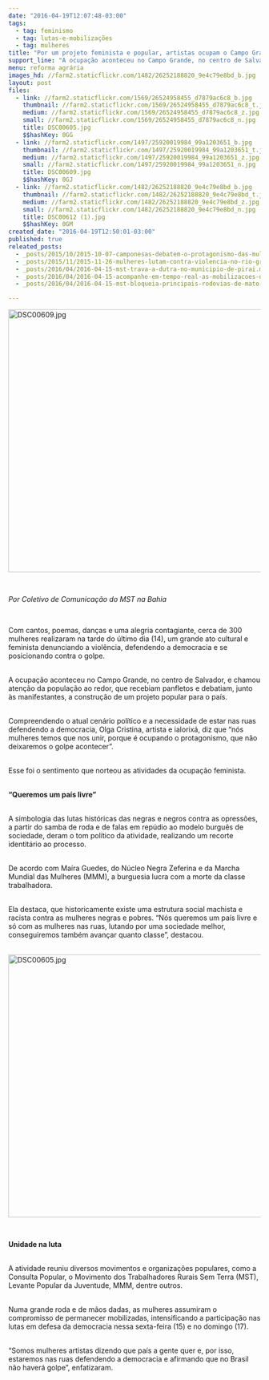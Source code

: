 ```yaml
---
date: "2016-04-19T12:07:48-03:00"
tags:
  - tag: feminismo
  - tag: lutas-e-mobilizações
  - tag: mulheres
title: "Por um projeto feminista e popular, artistas ocupam o Campo Grande na Bahia "
support_line: "A ocupação aconteceu no Campo Grande, no centro de Salvador, e chamou atenção da população ao redor, que recebiam panfletos e debatiam, junto às manifestantes, a construção de um projeto popular para o país."
menu: reforma agrária
images_hd: //farm2.staticflickr.com/1482/26252188820_9e4c79e8bd_b.jpg
layout: post
files:
  - link: //farm2.staticflickr.com/1569/26524958455_d7879ac6c8_b.jpg
    thumbnail: //farm2.staticflickr.com/1569/26524958455_d7879ac6c8_t.jpg
    medium: //farm2.staticflickr.com/1569/26524958455_d7879ac6c8_z.jpg
    small: //farm2.staticflickr.com/1569/26524958455_d7879ac6c8_n.jpg
    title: DSC00605.jpg
    $$hashKey: 0GG
  - link: //farm2.staticflickr.com/1497/25920019984_99a1203651_b.jpg
    thumbnail: //farm2.staticflickr.com/1497/25920019984_99a1203651_t.jpg
    medium: //farm2.staticflickr.com/1497/25920019984_99a1203651_z.jpg
    small: //farm2.staticflickr.com/1497/25920019984_99a1203651_n.jpg
    title: DSC00609.jpg
    $$hashKey: 0GJ
  - link: //farm2.staticflickr.com/1482/26252188820_9e4c79e8bd_b.jpg
    thumbnail: //farm2.staticflickr.com/1482/26252188820_9e4c79e8bd_t.jpg
    medium: //farm2.staticflickr.com/1482/26252188820_9e4c79e8bd_z.jpg
    small: //farm2.staticflickr.com/1482/26252188820_9e4c79e8bd_n.jpg
    title: DSC00612 (1).jpg
    $$hashKey: 0GM
created_date: "2016-04-19T12:50:01-03:00"
published: true
releated_posts:
  - _posts/2015/10/2015-10-07-camponesas-debatem-o-protagonismo-das-mulheres-nos-processos-de-lutas-sociais.md
  - _posts/2015/11/2015-11-26-mulheres-lutam-contra-violencia-no-rio-grande-do-sul.md
  - _posts/2016/04/2016-04-15-mst-trava-a-dutra-no-municipio-de-pirai.md
  - _posts/2016/04/2016-04-15-acompanhe-em-tempo-real-as-mobilizacoes-desta-sexta-em-todo-o-pais-contra-o-golpe.md
  - _posts/2016/04/2016-04-15-mst-bloqueia-principais-rodovias-de-mato-grosso-do-sul-nesta-sexta-feira-como-parte-de-uma-acao-nacional.md

---
```

<p class="p1"><img alt="DSC00609.jpg" height="525" src="//farm2.staticflickr.com/1497/25920019984_99a1203651_b.jpg" width="700" /></p>

<p class="p1">&nbsp;</p>

<p class="p1"><em><span class="s1">Por Coletivo de Comunica&ccedil;&atilde;o do MST na Bahia</span></em></p>

<p class="p1">&nbsp;</p>

<p class="p1"><span class="s1">Com cantos, poemas, dan&ccedil;as e uma alegria contagiante, cerca de 300 mulheres realizaram na tarde do &uacute;ltimo dia (14), um grande ato cultural e feminista denunciando a viol&ecirc;ncia, defendendo a democracia e se posicionando contra o golpe.</span></p>

<p class="p1"><br />
<span class="s1">A ocupa&ccedil;&atilde;o aconteceu no Campo Grande, no centro de Salvador, e chamou aten&ccedil;&atilde;o da popula&ccedil;&atilde;o ao redor, que recebiam panfletos e debatiam, junto &agrave;s manifestantes, a constru&ccedil;&atilde;o de um projeto popular para o pa&iacute;s.</span></p>

<p class="p1"><br />
<span class="s1">Compreendendo o atual cen&aacute;rio pol&iacute;tico e a necessidade de estar nas ruas defendendo a democracia, Olga Cristina, artista e ialorix&aacute;, diz que &ldquo;n&oacute;s mulheres temos que nos unir, porque &eacute; ocupando o protagonismo, que n&atilde;o deixaremos o golpe acontecer&rdquo;.</span></p>

<p class="p1"><br />
<span class="s1">Esse foi o sentimento que norteou as atividades da ocupa&ccedil;&atilde;o feminista.</span></p>

<p class="p1"><br />
<span class="s1"><b>&ldquo;Queremos um pa&iacute;s livre&rdquo;</b></span></p>

<p class="p1"><br />
<span class="s1">A simbologia das lutas hist&oacute;ricas das negras e negros contra as opress&otilde;es, a partir do samba de roda e de falas em rep&uacute;dio ao modelo burgu&ecirc;s de sociedade, deram o tom pol&iacute;tico da atividade, realizando um recorte identit&aacute;rio ao processo.</span></p>

<p class="p1"><br />
<span class="s1">De acordo com Ma&iacute;ra Guedes, do N&uacute;cleo Negra Zeferina e da Marcha Mundial das Mulheres (MMM), a burguesia lucra com a morte da classe trabalhadora.</span></p>

<p class="p1"><br />
<span class="s1">Ela destaca, que historicamente existe uma estrutura social machista e racista contra as mulheres negras e&nbsp;pobres.&nbsp;&ldquo;N&oacute;s queremos um pa&iacute;s livre e s&oacute; com as mulheres nas ruas, lutando por uma sociedade melhor, conseguiremos tamb&eacute;m avan&ccedil;ar quanto classe&rdquo;, destacou.</span></p>

<p class="p1"><br />
<img alt="DSC00605.jpg" height="525" src="//farm2.staticflickr.com/1569/26524958455_d7879ac6c8_b.jpg" width="700" /></p>

<p class="p1">&nbsp;</p>

<p class="p1"><span class="s1"><b>Unidade na luta</b></span></p>

<p class="p1"><br />
<span class="s1">A atividade reuniu diversos movimentos e organiza&ccedil;&otilde;es populares, como a Consulta Popular, o Movimento dos Trabalhadores Rurais Sem Terra (MST), Levante Popular da Juventude, MMM, dentre outros.</span></p>

<p class="p1"><br />
<span class="s1">Numa grande roda e de m&atilde;os dadas, as mulheres assumiram o compromisso de permanecer mobilizadas, intensificando a participa&ccedil;&atilde;o nas lutas em defesa da democracia nessa sexta-feira (15) e no domingo (17).</span></p>

<p class="p1"><br />
<span class="s1">&ldquo;Somos mulheres artistas dizendo que pa&iacute;s a gente quer e, por isso, estaremos nas ruas defendendo a democracia e afirmando que no Brasil n&atilde;o haver&aacute; golpe&rdquo;, enfatizaram.</span></p>
